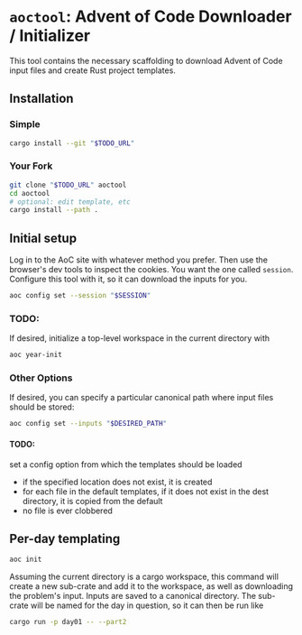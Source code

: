 # `aoctool`: Advent of Code Downloader / Initializer

This tool contains the necessary scaffolding to download Advent of Code input
files and create Rust project templates.

## Installation

### Simple

```sh
cargo install --git "$TODO_URL"
```

### Your Fork

```sh
git clone "$TODO_URL" aoctool
cd aoctool
# optional: edit template, etc
cargo install --path .
```

## Initial setup

Log in to the AoC site with whatever method you prefer. Then use the browser's dev tools to
inspect the cookies. You want the one called `session`. Configure this tool with it,
so it can download the inputs for you.

```bash
aoc config set --session "$SESSION"
```

### TODO:

If desired, initialize a top-level workspace in the current directory with

```bash
aoc year-init
```

### Other Options

If desired, you can specify a particular canonical path where input files
should be stored:

```bash
aoc config set --inputs "$DESIRED_PATH"
```

#### TODO:

set a config option from which the templates should be loaded

- if the specified location does not exist, it is created
- for each file in the default templates, if it does not exist in the dest
directory, it is copied from the default
- no file is ever clobbered

## Per-day templating

```bash
aoc init
```

Assuming the current directory is a cargo workspace, this command will  create
a new sub-crate and add it to the workspace, as well as downloading the
problem's input. Inputs are saved to a canonical directory. The sub-crate will
be named for the day in question, so it can then be run like

```bash
cargo run -p day01 -- --part2
```
